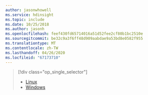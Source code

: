 ```yaml
---
author: jasonwhowell
ms.service: hdinsight
ms.topic: include
ms.date: 10/25/2018
ms.author: jasonh
ms.openlocfilehash: feef430fd65714016a51d52fee2cf80b1bc2510e
ms.sourcegitcommit: be32c9a3f6ff48d909aabdae9a53bd8e0582f955
ms.translationtype: MT
ms.contentlocale: zh-TW
ms.lasthandoff: 04/26/2020
ms.locfileid: "67173710"
---
```

> [!div class="op_single_selector"]
> * [Linux](../articles/hdinsight/hdinsight-hadoop-collect-debug-heap-dump-linux.md)
> * [Windows](../articles/hdinsight/hdinsight-hadoop-collect-debug-heap-dumps.md)
> 
> 


